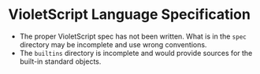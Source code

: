 # VioletScript Language Specification

- The proper VioletScript spec has not been written. What is in the `spec` directory may be incomplete and use wrong conventions.
- The `builtins` directory is incomplete and would provide sources for the built-in standard objects.